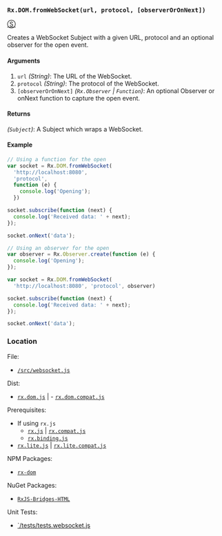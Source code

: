 ### `Rx.DOM.fromWebSocket(url, protocol, [observerOrOnNext])`
[&#x24C8;](https://github.com/Reactive-Extensions/RxJS-DOM/blob/master/src/websocket.js "View in source") 

Creates a WebSocket Subject with a given URL, protocol and an optional observer for the open event.

#### Arguments
1. `url` *(String)*: The URL of the WebSocket.
2. `protocol` *(String)*: The protocol of the WebSocket.
3. `[observerOrOnNext]` *(`Rx.Observer` | `Function`)*: An optional Observer or onNext function to capture the open event.

#### Returns
*(`Subject`)*: A Subject which wraps a WebSocket.

#### Example
```js
// Using a function for the open
var socket = Rx.DOM.fromWebSocket(
  'http://localhost:8080', 
  'protocol', 
  function (e) {
    console.log('Opening');
  })

socket.subscribe(function (next) {
  console.log('Received data: ' + next);
});

socket.onNext('data');

// Using an observer for the open
var observer = Rx.Observer.create(function (e) {
  console.log('Opening');
});

var socket = Rx.DOM.fromWebSocket(
  'http://localhost:8080', 'protocol', observer)

socket.subscribe(function (next) {
  console.log('Received data: ' + next);
});

socket.onNext('data');
```

### Location

File:
- [`/src/websocket.js`](https://github.com/Reactive-Extensions/RxJS-DOM/blob/master/src/websocket.js)

Dist:
- [`rx.dom.js`](https://github.com/Reactive-Extensions/RxJS-DOM/blob/master/dist/rx.dom.js) | - [`rx.dom.compat.js`](https://github.com/Reactive-Extensions/RxJS-DOM/blob/master/dist/rx.dom.compat.js)

Prerequisites:
- If using `rx.js`
  - [`rx.js`](https://github.com/Reactive-Extensions/RxJS/blob/master/dist/rx.js) | [`rx.compat.js`](https://github.com/Reactive-Extensions/RxJS/blob/master/dist/rx.compat.js)
  - [`rx.binding.js`](https://github.com/Reactive-Extensions/RxJS/blob/master/dist/rx.binding.js)
- [`rx.lite.js`](https://github.com/Reactive-Extensions/RxJS/blob/master/rx.lite.js) | [`rx.lite.compat.js`](https://github.com/Reactive-Extensions/RxJS/blob/master/rx.lite.compat.js)

NPM Packages:
- [`rx-dom`](https://preview.npmjs.com/package/rx-dom)

NuGet Packages:
- [`RxJS-Bridges-HTML`](http://www.nuget.org/packages/RxJS-Bridges-HTML/)

Unit Tests:
- [`/tests/tests.websocket.js](https://github.com/Reactive-Extensions/RxJS-DOM/blob/master/tests/tests.fromwebsocket.js)
